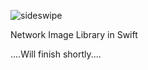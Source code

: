 ![sideswipe](https://raw.githubusercontent.com/daltoniam/starscream/assets/sideswipe.jpg)

Network Image Library in Swift

....Will finish shortly....